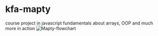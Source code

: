 # kfa-mapty
course project in javascript fundamentals about arrays, OOP and much more in action
![Mapty-flowchart](https://github.com/Kavin-crew/kfa-mapty/assets/129659804/049628a9-0e32-4beb-a755-2bd0a70538a2)
